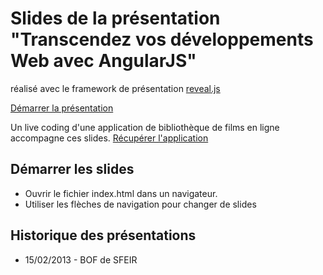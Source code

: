 # Slides de la présentation "Transcendez vos développements Web avec AngularJS"
réalisé avec le framework de présentation [reveal.js](http://lab.hakim.se/reveal-js/)

[Démarrer la présentation](http://lauterry.github.com/slides-prez-angular/#/)

Un live coding d'une application de bibliothèque de films en ligne accompagne ces slides. 
[Récupérer l'application](https://github.com/lauterry/angularmovie)

## Démarrer les slides
* Ouvrir le fichier index.html dans un navigateur.
* Utiliser les flèches de navigation pour changer de slides

## Historique des présentations
* 15/02/2013 - BOF de SFEIR
